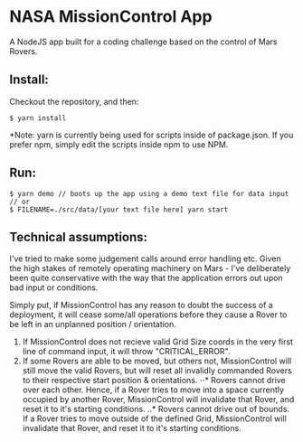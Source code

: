 # NASA MissionControl App
A NodeJS app built for a coding challenge based on the control of Mars Rovers.

## Install:
Checkout the repository, and then:
```
$ yarn install
```
*Note: yarn is currently being used for scripts inside of package.json. If you prefer npm, simply edit the scripts inside npm to use NPM.

## Run:
```
$ yarn demo // boots up the app using a demo text file for data input
// or
$ FILENAME=./src/data/[your text file here] yarn start
```

## Technical assumptions:
I've tried to make some judgement calls around error handling etc. Given the high stakes of remotely operating machinery on Mars - I've deliberately been quite conservative with the way that the application errors out upon bad input or conditions.

Simply put, if MissionControl has any reason to doubt the success of a deployment, it will cease some/all operations before they cause a Rover to be left in an unplanned position / orientation.

1. If MissionControl does not recieve valid Grid Size coords in the very first line of command input, it will throw "CRITICAL_ERROR".
2. If some Rovers are able to be moved, but others not, MissionControl will still move the valid Rovers, but will reset all invalidly commanded Rovers to their respective start position & orientations.
  ⋅⋅* Rovers cannot drive over each other. Hence, if a Rover tries to move into a space currently occupied by another Rover, MissionControl will invalidate that Rover, and reset it to it's starting conditions.
  ..* Rovers cannot drive out of bounds. If a Rover tries to move outside of the defined Grid, MissionControl will invalidate that Rover, and reset it to it's starting conditions.
